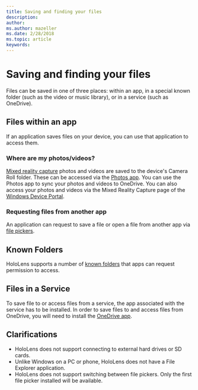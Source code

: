 ```yaml
---
title: Saving and finding your files
description: 
author: 
ms.author: mazeller
ms.date: 2/28/2018
ms.topic: article
keywords: 
---
```




# Saving and finding your files

Files can be saved in one of three places: within an app, in a special known folder (such as the video or music library), or in a service (such as OneDrive).

## Files within an app

If an application saves files on your device, you can use that application to access them.

### Where are my photos/videos?

[Mixed reality capture](mixed-reality-capture.md) photos and videos are saved to the device's Camera Roll folder. These can be accessed via the [Photos app](see-your-photos.md#photos-app). You can use the Photos app to sync your photos and videos to OneDrive. You can also access your photos and videos via the Mixed Reality Capture page of the [Windows Device Portal](using-the-windows-device-portal.md#mixed-reality-capture).

### Requesting files from another app

An application can request to save a file or open a file from another app via [file pickers](app-model.md#file-pickers).

## Known Folders

HoloLens supports a number of [known folders](app-model.md#known-folders) that apps can request permission to access.

## Files in a Service

To save file to or access files from a service, the app associated with the service has to be installed. In order to save files to and access files from OneDrive, you will need to install the [OneDrive app](https://www.microsoft.com/en-us/store/apps/onedrive/9wzdncrfj1p3).

## Clarifications
* HoloLens does not support connecting to external hard drives or SD cards.
* Unlike Windows on a PC or phone, HoloLens does not have a File Explorer application.
* HoloLens does not support switching between file pickers. Only the first file picker installed will be available.